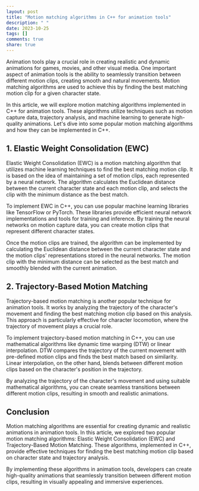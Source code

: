 ```yaml
---
layout: post
title: "Motion matching algorithms in C++ for animation tools"
description: " "
date: 2023-10-25
tags: []
comments: true
share: true
---
```


Animation tools play a crucial role in creating realistic and dynamic animations for games, movies, and other visual media. One important aspect of animation tools is the ability to seamlessly transition between different motion clips, creating smooth and natural movements. Motion matching algorithms are used to achieve this by finding the best matching motion clip for a given character state.

In this article, we will explore motion matching algorithms implemented in C++ for animation tools. These algorithms utilize techniques such as motion capture data, trajectory analysis, and machine learning to generate high-quality animations. Let's dive into some popular motion matching algorithms and how they can be implemented in C++.

## 1. Elastic Weight Consolidation (EWC)

Elastic Weight Consolidation (EWC) is a motion matching algorithm that utilizes machine learning techniques to find the best matching motion clip. It is based on the idea of maintaining a set of motion clips, each represented by a neural network. The algorithm calculates the Euclidean distance between the current character state and each motion clip, and selects the clip with the minimum distance as the best match.

To implement EWC in C++, you can use popular machine learning libraries like TensorFlow or PyTorch. These libraries provide efficient neural network implementations and tools for training and inference. By training the neural networks on motion capture data, you can create motion clips that represent different character states.

Once the motion clips are trained, the algorithm can be implemented by calculating the Euclidean distance between the current character state and the motion clips' representations stored in the neural networks. The motion clip with the minimum distance can be selected as the best match and smoothly blended with the current animation.

## 2. Trajectory-Based Motion Matching

Trajectory-based motion matching is another popular technique for animation tools. It works by analyzing the trajectory of the character's movement and finding the best matching motion clip based on this analysis. This approach is particularly effective for character locomotion, where the trajectory of movement plays a crucial role.

To implement trajectory-based motion matching in C++, you can use mathematical algorithms like dynamic time warping (DTW) or linear interpolation. DTW compares the trajectory of the current movement with pre-defined motion clips and finds the best match based on similarity. Linear interpolation, on the other hand, blends between different motion clips based on the character's position in the trajectory.

By analyzing the trajectory of the character's movement and using suitable mathematical algorithms, you can create seamless transitions between different motion clips, resulting in smooth and realistic animations.

## Conclusion

Motion matching algorithms are essential for creating dynamic and realistic animations in animation tools. In this article, we explored two popular motion matching algorithms: Elastic Weight Consolidation (EWC) and Trajectory-Based Motion Matching. These algorithms, implemented in C++, provide effective techniques for finding the best matching motion clip based on character state and trajectory analysis.

By implementing these algorithms in animation tools, developers can create high-quality animations that seamlessly transition between different motion clips, resulting in visually appealing and immersive experiences.